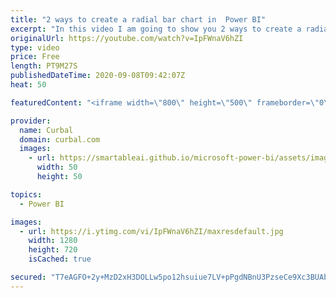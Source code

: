 ```yaml
---
title: "2 ways to create a radial bar chart in  Power BI"
excerpt: "In this video I am going to show you 2 ways to create a radial bar chart in Power BI. One, we will use the visuals available in Power BI to fake one and the second method we will use charticulator to create our own and make it easier.  Here is the link to the charticulator playlist: https://www.youtube.com/playlist?list=PLjS3oGhMuQ1S7Qf7-mBo_SFQyh6qHou4V"
originalUrl: https://youtube.com/watch?v=IpFWnaV6hZI
type: video
price: Free
length: PT9M27S
publishedDateTime: 2020-09-08T09:42:07Z
heat: 50

featuredContent: "<iframe width=\"800\" height=\"500\" frameborder=\"0\" src=\"https://www.youtube.com/embed/IpFWnaV6hZI\" allow=\"accelerometer; autoplay; encrypted-media; gyroscope; picture-in-picture\" allowfullscreen></iframe>"

provider:
  name: Curbal
  domain: curbal.com
  images:
    - url: https://smartableai.github.io/microsoft-power-bi/assets/images/organizations/curbal.com-50x50.jpg
      width: 50
      height: 50

topics:
  - Power BI

images:
  - url: https://i.ytimg.com/vi/IpFWnaV6hZI/maxresdefault.jpg
    width: 1280
    height: 720
    isCached: true

secured: "T7eAGFO+2y+MzD2xH3DOLLw5po12hsuiue7LV+pPgdNBnU3PzseCe9Xc3BUAb644XGZCZwYvV16J3if6g0oRQ4WgqSvf2cDO4fyoE1yiCUcOPnvSXnAkJbNTgvYZnzom+30HKewwUdaHo6SrczniWKgYrcieouBPfFdt35QqZSbkPZ6wbYy3uCEsjN5j5ZZ7GatVdLnqsVmVLnyMruxENFQJMTjb63cHmQT2xnQm5V/7LBk00Q7iUw+AGPH2d2jYdPfYYPEqv52FpaV5/mhtCtx/wUfrlwSJoPx0+E9KRm5dESB78q2PHPOJxlj32MlDqz7c1ZbYry0oUcYki57pY9VRsZov74KJ5U3xSC3Lq3ZffTUT4ZCxgGgYc6MOxCEAJPY3wCzNWAQZdCzJaANsHbq4ngTI6K0jCm1MyWYVZUQ=;BnQ7pI9aLE514bIroQVd9g=="
---
```


